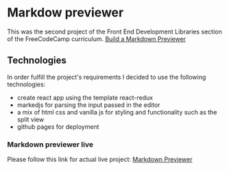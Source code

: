 # Markdow previewer

This was the second project of the Front End Development Libraries section of the FreeCodeCamp curriculum.
[Build a Markdown Previewer](https://www.freecodecamp.org/learn/front-end-development-libraries/front-end-development-libraries-projects/build-a-markdown-previewer)

## Technologies

In order fulfill the project's requirements I decided to use the following technologies:

-   create react app using the template react-redux
-   markedjs for parsing the input passed in the editor
-   a mix of html css and vanilla js for styling and functionality such as the split view
-   github pages for deployment

### Markdown previewer live

Please follow this link for actual live project:
[Markdown Previewer](https://dnlk86.github.io/markdown-previewer)
